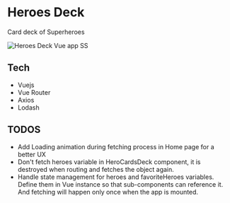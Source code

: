 # Heroes Deck
Card deck of Superheroes

![Heroes Deck Vue app SS](https://i.postimg.cc/Xv2gdx6d/Screen-Shot-2019-03-24-at-10-50-40.png "Heroes Deck Vue app")

## Tech
* Vuejs
* Vue Router
* Axios
* Lodash

## TODOS

* Add Loading animation during fetching process in Home page for a better UX
* Don't fetch heroes variable in HeroCardsDeck component, it is destroyed when routing and fetches the object again. 
* Handle state management for heroes and favoriteHeroes variables. Define them in Vue instance so that sub-components can reference it. And fetching will happen only once when the app is mounted.
